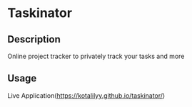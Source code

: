# Taskinator 

## Description

Online project tracker to privately track your tasks and more

## Usage

Live Application(https://kotalilyy.github.io/taskinator/)



